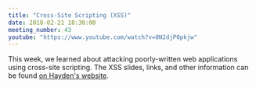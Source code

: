 ```yaml
---
title: "Cross-Site Scripting (XSS)"
date: 2018-02-21 18:30:00
meeting_number: 43
youtube: "https://www.youtube.com/watch?v=0N2djP0pkjw"
---
```

This week, we learned about attacking poorly-written web applications using cross-site scripting. The XSS slides, links, and other information can be found [on Hayden's website](https://www.schiff.io/talks/xss/).
